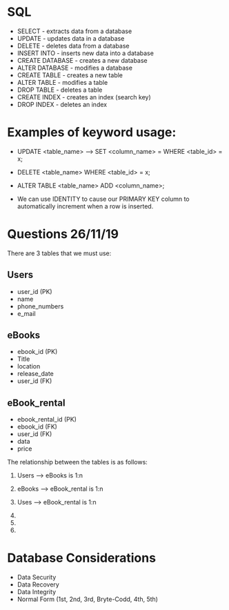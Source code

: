 # SQL
- SELECT - extracts data from a database
- UPDATE - updates data in a database
- DELETE - deletes data from a database
- INSERT INTO - inserts new data into a database
- CREATE DATABASE - creates a new database
- ALTER DATABASE - modifies a database
- CREATE TABLE - creates a new table
- ALTER TABLE - modifies a table
- DROP TABLE - deletes a table
- CREATE INDEX - creates an index (search key)
- DROP INDEX - deletes an index

# Examples of keyword usage:
- UPDATE <table_name> --> SET <column_name> = <what I want to replace it with> WHERE <table_id> = x;

- DELETE <table_name> WHERE <table_id> = x;

- ALTER TABLE <table_name> ADD <column_name>;

- We can use IDENTITY to cause our PRIMARY KEY column to automatically increment when a row is inserted.

# Questions 26/11/19

There are 3 tables that we must use:

## Users
- user_id (PK)
- name
- phone_numbers
- e_mail

## eBooks
- ebook_id (PK)
- Title
- location
- release_date
- user_id (FK)

## eBook_rental
- ebook_rental_id (PK)
- ebook_id (FK)
- user_id (FK)
- data
- price

The relationship between the tables is as follows:

1. Users --> eBooks is 1:n
2. eBooks --> eBook_rental is 1:n
3. Uses --> eBook_rental is 1:n

1.

2.

3.

# Database Considerations
- Data Security
- Data Recovery
- Data Integrity
- Normal Form (1st, 2nd, 3rd, Bryte-Codd, 4th, 5th)
